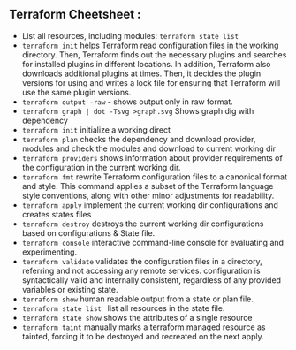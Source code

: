 ## Terraform Cheetsheet :

- List all resources, including modules: `terraform state list`
- `terraform init` helps Terraform read configuration files in the working directory. Then, Terraform finds out the necessary plugins and searches for installed plugins in different locations. In addition, Terraform also downloads additional plugins at times. Then, it decides the plugin versions for using and writes a lock file for ensuring that Terraform will use the same plugin versions. 
- `terraform output -raw` - shows output only in raw format.
- `terraform graph | dot -Tsvg >graph.svg` Shows graph dig with dependency 
- `terraform init` initialize a working direct
-	`terraform plan` checks the dependency and download provider, modules and check the modules and download to current working dir
-	`terraform providers` shows information about provider requirements of the configuration in the current working dir.
-	`terraform fmt` rewrite Terraform configuration files to a canonical format and style. This command applies a subset of the Terraform language style conventions, along with other minor adjustments for readability.
-	`terraform apply` implement the current working dir configurations and creates states files
-	`terraform destroy` destroys the current working dir configurations based on configurations & State file. 
-	 `terraform console` interactive command-line console for evaluating and experimenting.
-	`terraform validate` validates the configuration files in a directory, referring and not accessing any remote services. configuration is syntactically valid and internally consistent, regardless of any provided variables or existing state.
-	`terraform show` human readable output from a state or plan file.
-	`terraform state list ` list all resources in the state file.
-	`terraform state show` shows the attributes of a single resource
-	`terraform taint` manually marks a terraform managed resource as tainted, forcing it to be destroyed and recreated on the next apply.
